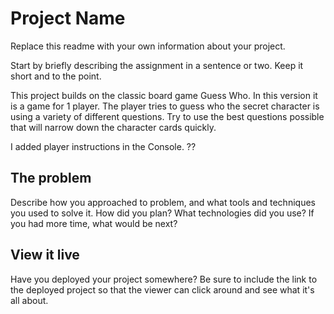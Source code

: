 # Project Name

Replace this readme with your own information about your project.

Start by briefly describing the assignment in a sentence or two. Keep it short and to the point.

This project builds on the classic board game Guess Who. In this version it is a game for 1 player. The player tries to guess who the secret character is using a variety of different questions. Try to use the best questions possible that will narrow down the character cards quickly.

I added player instructions in the Console. ??

## The problem

Describe how you approached to problem, and what tools and techniques you used to solve it. How did you plan? What technologies did you use? If you had more time, what would be next?

## View it live

Have you deployed your project somewhere? Be sure to include the link to the deployed project so that the viewer can click around and see what it's all about.
